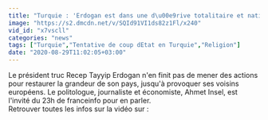 ```yaml
---
title: "Turquie : 'Erdogan est dans une d\u00e9rive totalitaire et nationaliste', selon Ahmet Insel"
image: "https://s2.dmcdn.net/v/SQId91VI1ds82z1Fl/x240"
vid_id: "x7vscll"
categories: "news"
tags: ["Turquie","Tentative de coup dEtat en Turquie","Religion"]
date: "2020-08-29T11:02:05+03:00"
---
```

Le président truc Recep Tayyip Erdogan n'en finit pas de mener des actions pour restaurer la grandeur de son pays, jusqu'à provoquer ses voisins européens. Le politologue, journaliste et économiste, Ahmet Insel, est l'invité du 23h de franceinfo pour en parler.  <br>Retrouver toutes les infos sur la vidéo sur : 

